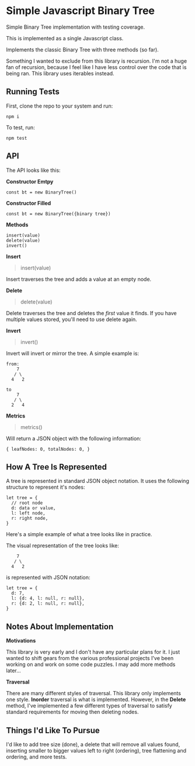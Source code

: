 # Simple Javascript Binary Tree

Simple Binary Tree implementation with testing coverage.

This is implemented as a single Javascript class.  

Implements the classic Binary Tree with three methods (so far).

Something I wanted to exclude from this library is recursion.  I'm not a huge fan of recursion, because I feel like I have less control over the code that is being ran.  This library uses iterables instead.

## Running Tests

First, clone the repo to your system and run:
```
npm i
```

To test, run:
```
npm test
```

## API
The API looks like this:

**Constructor Emtpy**
```
const bt = new BinaryTree()
```

**Constructor Filled**
```
const bt = new BinaryTree({binary tree})
```

**Methods**
```
insert(value)
delete(value)
invert()
```

**Insert**

> insert(value)

Insert traverses the tree and adds a value at an empty node.

**Delete**
> delete(value)

Delete traverses the tree and deletes the _first_ value it finds.  If you have multiple values stored, you'll need to use delete again.

**Invert**
> invert()

Invert will invert or mirror the tree.  A simple example is:
```
from:
    7
   / \
  4   2

to
    7
   / \
  2   4

```

**Metrics**
> metrics()

Will return a JSON object with the following information:
```
{ leafNodes: 0, totalNodes: 0, }
```

## How A Tree Is Represented

A tree is represented in standard JSON object notation.  It uses the following structure to represent it's nodes:

```
let tree = {
  // root node
  d: data or value,
  l: left node,
  r: right node,
}
```

Here's a simple example of what a tree looks like in practice.

The visual representation of the tree looks like:

```
    7
   / \
  4   2
```
is represented with JSON notation:
```
let tree = {
  d: 7,
  l: {d: 4, l: null, r: null},
  r: {d: 2, l: null, r: null},
}
```

## Notes About Implementation

**Motivations**

This library is very early and I don't have any particular plans for it.  I just wanted to shift gears from the various professional projects I've been working on and work on some code puzzles.  I may add more methods later...

**Traversal**

There are many different styles of traversal.  This library only implements one style.  **Inorder** traversal is what is implemented.  However, in the **Delete** method, I've implemented a few different types of traversal to satisfy standard requirements for moving then deleting nodes.

## Things I'd Like To Pursue

I'd like to add tree size (done), a delete that will remove all values found, inserting smaller to bigger values left to right (ordering), tree flattening and ordering, and more tests.

